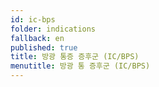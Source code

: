```yaml
---
id: ic-bps
folder: indications
fallback: en
published: true
title: 방광 통증 증후군 (IC/BPS)
menutitle: 방광 통 증후군 (IC/BPS)
---
```

